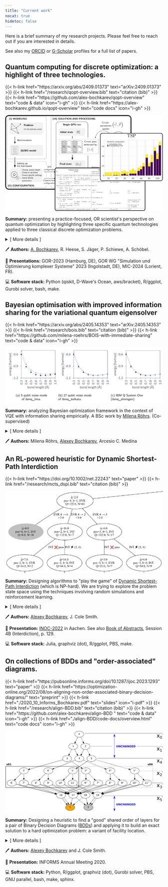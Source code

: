 ```yaml
---
title: "Current work"
nocat: true
hidetoc: false
---
```


Here is a brief summary of my research projects. Please feel free to
reach out if you are interested in details. 

See also my [ORCID](https://orcid.org/0000-0002-8325-5759) or [G-Scholar](https://scholar.google.com/citations?user=bebV7sEAAAAJ&hl=en) profiles for a full list of papers.

## Quantum computing for discrete optimization: a highlight of three technologies.
<div class="h2-links">
{{< h-link href="https://arxiv.org/abs/2409.01373" text="arXiv:2409.01373" >}}
{{< h-link href="/research/qopt-overview.bib" text="citation (bib)" >}}
{{< h-link href="https://github.com/alex-bochkarev/qopt-overview" text="code & data" icon="i-gh" >}}
{{< h-link href="https://alex-bochkarev.github.io/qopt-overview" text="code docs" icon="i-gh" >}}
</div>

![QAOA scheme, figure with runtime and a table with qubit requirements](./qopt-overview/img/main-pic.png#full-shadow)

**Summary:** presenting a practice-focused, OR scientist's perspective on
quantum optimization by highlighting three specific quantum technologies applied
to three classical discrete optimization problems.

<details> <summary> [ More details ]</summary>

Quantum optimization has emerged as a promising frontier of quantum computing,
presenting a novel numerical approach to mathematical optimization problems. The
key goal of this work is to facilitate inter-disciplinary research between the
operations research (OR) and quantum computing communities by providing an OR
scientist’s perspective on selected quantum-powered methods for discrete
optimization. We consider three classical optimization problems, the Traveling
Salesperson Problem, Weighted Maximum Cut, and Maximum Independent Set, to
illustrate several approaches corresponding to different types of quantum
hardware available on the market. Having a general OR audience in mind, we
attempt to provide some intuition behind each approach along with key
references, describe the corresponding high-level workflow, and highlight
crucial practical considerations. In particular, we emphasize the importance of
the problem formulations and device-specific configuration, and their effects on
the amount of resources necessary for the computation (number of qubits and the
related runtime). These points are illustrated using a series of experiments on
quantum processing units of three types: an analog device from QuEra, a quantum
annealer from D-Wave, and a gate-based device from IBM .

</details>

🖊️ **Authors:**  <u>A. Bochkarev</u>, R. Heese, S. Jäger, P. Schiewe, A. Schöbel.

💬 **Presentations:** GOR-2023 (Hamburg, DE), GOR WG "Simulation und Optimierung komplexer
Systeme" 2023 (Ingolstadt, DE), MIC-2024 (Lorient, FR).

💻 **Software stack:** Python (qiskit, D-Wave's Ocean, aws/bracket), R/ggplot, Gurobi solver, bash, make.

## Bayesian optimisation with improved information sharing for the variational quantum eigensolver
<div class="h2-links">
{{< h-link href="https://arxiv.org/abs/2405.14353" text="arXiv:2405.14353" >}}
{{< h-link href="/research/bois.bib" text="citation (bib)" >}}
{{< h-link href="https://github.com/milena-roehrs/BOIS-with-immediate-sharing" text="code & data" icon="i-gh" >}}
</div>

![Figure of deviations of the found energy values from the reference.](./bois.png#full-shadow)

**Summary:** analyzing Bayesian optimization framework in the context of VQE
with information sharing empirically. A BSc work by [Milena Röhrs](https://www.linkedin.com/in/milena-roehrs/). (Co-supervised)

<details> <summary> [ More details ]</summary>

This work presents a detailed empirical analysis of Bayesian optimization with
information sharing (BOIS) for the variational quantum eigensolver (VQE). The
method is applied to computing the potential energy surfaces (PES) of the
hydrogen and water molecules. We performed noise-free simulations and
investigated the algorithms’ performance under the influence of noise for the
hydrogen molecule, using both emulated and real quantum hardware (IBMQ System
One). Based on the noise free simulations we compared different existing
information sharing schemes and proposed a new one, which trades
parallelisability of the algorithm for a significant reduction in the amount of
quantum computing resources required until convergence. In particular, our
numerical experiments show an improvement by a factor of 1.5 as compared to the
previously reported sharing schemes in H2 , and at least by a factor of 5 as
compared to no sharing in H2O. Other algorithmic aspects of the Bayesian
optimisation, namely, the acquisition weight decrease rate and kernel, are shown
to have an influence on the quantum computation (QC) demand of the same order of
magnitude.

</details>

🖊️ **Authors:** Milena Röhrs, <u>Alexey Bochkarev</u>, Arcesio C. Medina

## An RL-powered heuristic for Dynamic Shortest-Path Interdiction
<div class="h2-links">
{{< h-link href="https://doi.org/10.1002/net.22243" text="paper" >}}
{{< h-link href="/research/mcts_dspi.bib" text="citation (bib)" >}}
</div>

![Tree picture](./dspi_tree.png#full-shadow)

**Summary:** Designing algorithms to "play the game" of [Dynamic Shortest-Path
Interdiction](https://doi.org/10.1002/net.21712) (which is
NP-hard). We are trying to explore the problem state space using the techniques
involving random simulations and reinforcement learning.

<details> <summary>[ More details ]</summary>

We are considering a dynamic game between two agents,
"Evader" and "Interdictor", over a directed weighted graph.
The purpose of the Evader is to traverse a graph between
"source" and "terminal" nodes at the minimum possible cost,
given the other player's actions. The "Interdictor" is
seeking to maximize the Evader's cost by "attacking" certain
number of edges of the graph (which results in the arc cost
increasing by a pre-defined amount). The players take turns,
where the Evader's turn implies traversal of an arc, and the
Interdictor's turn is either an attack or a pass. This
variant of the game is known to be NP-hard, and an exact
algorithm boils down to enumerating all the relevant states in a
dynamic programming fashion. 

While existing research discusses bounds for
the optimal game cost, the literature on heuristics
(algorithms that would actually play that game, or propose a
*policy* for the players) has been generally lacking. We
look to fill in this gap by leveraging some ideas from the
realm of simulations and game playing research. </details>

🖊️ **Authors:** <u>Alexey Bochkarev</u>, J. Cole Smith.

💬 **Presentation:** [INOC-2022](https://sites.google.com/view/inoc2022 "International Network
Optimization Conference 2022") in Aachen. See also [Book of Abstracts](https://www.math2.rwth-aachen.de/files/inoc2022/bookofabstracts.pdf), Session 4B (Interdiction), p. 129.

💻 **Software stack:** Julia, graphviz (dot), R/ggplot, PBS, make.

## On collections of BDDs and "order-associated" diagrams.
<div class="h2-links">
{{< h-link href="https://pubsonline.informs.org/doi/10.1287/ijoc.2023.1293" text="paper" >}}
{{< h-link href="https://optimization-online.org/2022/08/on-aligning-non-order-associated-binary-decision-diagrams/" text="preprint" >}}
{{< h-link href="./2020_10_Informs_Bochkarev.pdf" text="slides" icon="i-pdf" >}}
{{< h-link href="/research/align-BDD.bib" text="citation (bib)" >}}
{{< h-link href="https://github.com/alex-bochkarev/align-BDD " text="code & data" icon="i-gh" >}}
{{< h-link href="./align-BDD/code-docs/overview.html" text="code docs" icon="i-gh" >}}
</div>

![Branch and Bound tree](./siftup.png#full-shadow)

**Summary:** Designing a heuristic to find a "good" shared order
of layers for a pair of Binary Decision Diagrams ([BDDs](https://en.wikipedia.org/wiki/Binary_decision_diagram)) and applying
it to build an exact solution to a hard optimization problem: a variant of facility location.

<details> <summary> [ More details ]</summary>

The project focuses on Binary Decision Diagrams and their applications in
optimization. This data structure was developed to efficiently manipulate
Boolean functions, and sometimes it seems handy to represent a "logical"
(binary) constraint as a diagram. So, some optimization problems can be
naturally reformulated as linked network flows through a collection of diagrams
(and we are looking for a ["Consistent
path"](https://doi.org/10.1287/opre.2020.1979) through several diagrams).
Informally speaking, the latter can be solved relatively easily if the diagrams
have their layers in the same order. Good order of layers may make a diagram
small, but in a bad case the size of the diagram grows exponentially. Finding a
best order of layers is NP-hard, even for a single diagram. The project is structured into
two large, more or less independent parts.

First, we build a heuristic to "align" the diagrams. The
central idea is simple: when we swap two adjacent layers in
a diagram, their size change. But instead of working with
the original diagrams, which can be computationally
expensive, we can just keep track of the upper bounds on the
layer sizes. This gives rise to a smaller auxiliary problem
that sometimes does allow to find good shared order of
layers in reasonable time.

In the second part of the project we actually use this idea
to attack a hard combinatorial problem, a variant of the facility
location. We demonstrate how to parameterize the problem
using a collection of BDDs and compare several ways to
obtain an (exact) optimal solution, revealing that
Consistent Path representation along with the proposed
"alignment" heuristic might allow to obtain some performance
benefits (especially when we'd need to re-solve the problem
with different numerical data) and sensitivity information.
</details>

🖊️ **Authors:** <u>Alexey Bochkarev</u> and J. Cole Smith. 

💬 **Presentation:** INFORMS Annual Meeting 2020.

💻 **Software stack:** Python, R/ggplot, graphviz (dot), Gurobi solver, PBS, GNU parallel, bash, make, sphinx.

